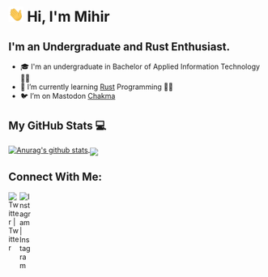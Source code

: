 # <img src="https://raw.githubusercontent.com/ABSphreak/ABSphreak/master/gifs/Hi.gif" width="30px"> Hi, I'm Mihir
## I'm an Undergraduate and Rust Enthusiast.
- 🎓 I'm an undergraduate in Bachelor of Applied Information Technology 🧑‍🎓 
- 🌱 I’m currently learning [Rust](https://www.rust-lang.org) Programming 👨‍💻
- 🐦 I’m on Mastodon <a rel="me" href="https://mastodon.social/@chakma">Chakma</a>
<!-- - 👯 I’m looking to collaborate on open-sourse projects. -->

## My GitHub Stats 💻

<a href="https://github.com/anuraghazra/github-readme-stats"><img align="center" src="https://github-readme-stats.vercel.app/api/top-langs/?username=mihirchakma&langs_count=8&theme=radical" alt="Anurag's github stats" target="_blank"/> </a><a href="https://github.com/anuraghazra/github-readme-stats"><img align="middle" src="https://github-readme-stats.vercel.app/api?username=mihirchakma&show_icons=true&theme=radical" target="_blank"/></a>


[twitter]: https://twitter.com/mihir_chakma
[Instagram]: https://www.instagram.com/mihir_chakma/

## Connect With Me:

[<img align="left" alt="Twitter | Twitter" width="22px" src="https://cdn.jsdelivr.net/npm/simple-icons@v3/icons/twitter.svg" target="_blank"/>][twitter]
[<img align="left" alt="Instagram | Instagram" width="22px" src="https://cdn.jsdelivr.net/npm/simple-icons@v3/icons/instagram.svg" target="_blank"/>][instagram]


<!--
**mihirchakma/mihirchakma** is a ✨ _special_ ✨ repository because its `README.md` (this file) appears on your GitHub profile.

Here are some ideas to get you started:

- 🔭 I’m currently working on ...
- 🌱 I’m currently learning ...
- 👯 I’m looking to collaborate on ...
- 🤔 I’m looking for help with ...
- 💬 Ask me about ...
- 📫 How to reach me: ...
- 😄 Pronouns: ...
- ⚡ Fun fact: ...
-->
